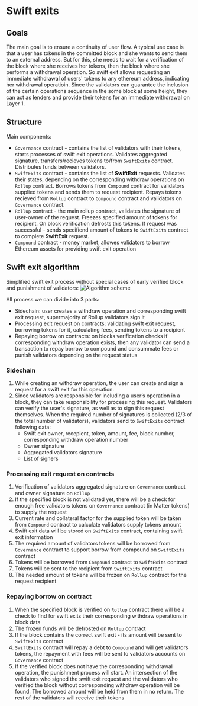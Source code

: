 # Swift exits

## Goals

The main goal is to ensure a continuity of user flow. A typical use case is that a user has tokens in the committed block and she wants to send them to an external address. But for this, she needs to wait for a verification of the block where she receives her tokens, then the block where she performs a withdrawal operation. So swift exit allows requesting an immediate withdrawal of users' tokens to any ethereum address, indicating her withdrawal operatioin. Since the validators can guarantee the inclusion of the certain operations sequence in the some block at some height, they can act as lenders and provide their tokens for an immediate withdrawal on Layer 1.

## Structure

Main components:
- `Governance` contract - contains the list of validators with their tokens, starts processes of swift exit operations. Validates aggregated signature, transfers/recieves tokens to/from `SwiftExits` contract. Distributes funds between validators.
- `SwiftExits` contract - contains the list of **SwiftExit** requests. Validates their states, depending on the corresponding withdraw operations on `Rollup` contract. Borrows tokens from `Compound` contract for validators supplied tokens and sends them to request recipient. Repays tokens recieved from `Rollup` contract to `Compound` contract and validators on `Governance` contract.
- `Rollup` contract - the main rollup contract, validates the signature of user-owner of the request. Freezes specified amount of tokens for recipient. On block verification defrosts this tokens. If request was successful - sends specifiend amount of tokens to `SwiftExits` contract to complete **SwiftExit** request.
- `Compound` contract - money market, allowes validators to borrow Ethereum assets for providing swift exit operation

## Swift exit algorithm

Simplified swift exit process without special cases of early verified block and punishment of validators:
![Algorithm scheme](https://i.imgur.com/6nHBY2f.png)

All process we can divide into 3 parts:
- Sidechain: user creates a withdraw operation and corresponding swift exit request, supermajority of Rollup validators sign it
- Processing exit request on contracts: validating swift exit request, borrowing tokens for it, calculating fees, sending tokens to a recipient
- Repaying borrow on contracts: on blocks verification checks if corresponding withdraw operation exists, then any validator can send a transaction to repay borrow to compound and consummate fees or punish validators depending on the request status

### Sidechain

1. While creating an withdraw operation, the user can create and sign a request for a swift exit for this operation.
2. Since validators are responsible for including a user’s operation in a block, they can take responsibility for processing this request. Validators can verify the user's signature, as well as to sign this request themselves. When the required number of signatures is collected (2/3 of the total number of validators), validators send to `SwiftExits` contract following data:
   - Swift exit owner, recepient, token, amount, fee, block number, corresponding withdraw operation number
   - Owner signature
   - Aggregated validators signature
   - List of signers

### Processing exit request on contracts

1. Verification of validators aggregated signature on `Governance` contract and owner signature on `Rollup` 
2. If the specified block is not validated yet, there will be a check for enough free validators tokens on `Governance` contract (in Matter tokens) to supply the request
3. Current rate and collateral factor for the supplied token will be taken from `Compound` contract to calculate validators supply tokens amount
4. Swift exit data will be stored on `SwiftExits` contract, containing swift exit information
5. The required amount of validators tokens will be borrowed from `Governance` contract to support borrow from compound on `SwiftExits` contract
6. Tokens will be borrowed from `Compound` contract to `SwiftExits` contract
7. Tokens will be sent to the recipient from `SwiftExits` contract
8. The needed amount of tokens will be frozen on `Rollup` contract for the request recipient

### Repaying borrow on contract

1. When the specified block is verified on `Rollup` contract there will be a check to find for swift exits their corresponding withdraw operations in block data
2. The frozen funds will be defrosted on `Rollup` contract
3. If the block contains the correct swift exit - its amount will be sent to `SwiftExits` contract
4. `SwiftExits` contract will repay a debt to `Compound` and will get validators tokens, the repayment with fees will be sent to validators accounts on `Governance` contract
5. If the verified block does not have the corresponding withdrawal operation, the punishment process will start. An intersection of the validators who signed the swift exit request and the validators who verified the block without corresponding withdraw operation will be found. The borrowed amount will be held from them in no return. The rest of the validators will receive their tokens

<!-- Full swift exit process without special cases of early verified block and punishment of validators. Contains complete inner contracts logic:
[Algorithm scheme](https://i.imgur.com/5UDLLGi.png) -->

<!-- ## Contract creation

The `SwiftExitsEther` and `SwiftExitsErc20` contract constructors include the creation of the `SwiftExitsInternal` contract.
To create a contract, you must specify:
- token contract address (`address(0)` in case of *Ether*)
- contract management address
- address of `Rollup` contract
- address of `BlsVerifier` contract
- address of the contract `owner`

When creating a contract, a token is checked in Governance contract.
Also, the last verified block will be received from `Rollup` contract.

The governor of Governance contract will need to specify the address of the created `SwiftExitsInternal` contract in the `Rollup` contract by calling the `addSwiftExits(tokenId, lendingAddress)` method.

## Validators' deposit

Validators can supply their *Ether* account directly by calling the `supply(to)` method of `SwiftExitsEther` contract with the value of the desired deposit in *Ether*.
To supply the account in *ERC-20* tokens, it is necessary to call the `supply(amount, to)` method on the corresponding `SwiftExitsErc20` contract.  Value of *Ether* is specified in the transactions' value option field.
The *to* field exists so that the user can supply to the account of another user if desired.

When these methods are executed, the internal method `supplyInternal(amount, to)` of `SwiftExitsInternal` contract, will be called. In this case, *ERC-20* tokens will be received on the contract through the `transferIn(amount)` method.

Next, corresponding records will be created in the mapping of the `SwiftExitsInternal` contract, reflecting the funds supplied to the user's account (by his ethereum address), as well as an increase in the funds available for lending.

## Validators' balance

The validator can find out the balance of his account from the validators' supplies mapping at any time, indicating his ethereum address as a key.

## Validators' funds withdrawal

The validator can call `requestWithdraw(amount, to)` method to withdraw his funds from his lending account (the validator MUST own this account and have enough funds on it).

In the case of a sufficient amount of non-borrowed funds on the contract, an immediate withdrawal of funds will occur.

Otherwise, a request for a deferred withdrawal of funds will be created.

### Immediate withdrawal

On `SwiftExitsInternal` contract, changes will occur: the change in the user's balance and the amount of funds available for the borrowing will decrease. If the user withdraws the full amount, then his account will be deleted.

### Deferred withdrawal

The available amount of funds will be withdrawn, for a gradual automatic withdrawal of the remaining, a `DefferedWithdrawOrder` will be created. Each time the available funds will be increased, all `DefferedWithdrawOrder`s will spend these funds until all of them are fulfilled.

## Swift exit request

The user can create and sign a request for a swift exit for his withdraw operation. Validators can verify the user's signature, as well as to sign this request themselves. When the required number of signatures is collected (2/3 of the total number of validators), they are aggregated and validated on the contract.

After that, on `Rollup` contract specified recipient balance will be reduced by the operation amount. So after validating the block with this operation, the total amount for it is equal to 0.

Depending on the amount of free funds on the `SwiftExitsInternal` contract, there will be created an Immediate exit request or Deffered exit request.

Thus, the user will borrow the free funds of validators. This debt will be repaid automatically when verification of the specified `Rollup` block containing the operation occurs. The full amount of this operation will be sent from `Rollup` contract to `SwiftExitsInternal` contract to cover costs and accrue validators fees.

### Immediate exit

If there is a sufficient amount of free funds, then an `immediateExit` metod will be called, otherwise a swift exit request (`SwiftExitOrder`) will be created.

`SwiftExitOrder` is tied to the corresponding block and contains information about the amount of funds and a payment recepient.

### Deffered exit

The validator can fulfill `SwiftExitOrder` request by its identifier in the request block through the `supplyOrder(blockNumber, orderId, sendingAmount, validator)` method. Thus, the validator will supply the balance of his account and free contract funds, and as a result, the `immediateExit` method will be called, after which the record of this request will be deleted.

### Transfering process

In the `transferOut(amount, receiver)` method, the specified funds will be transferred from the contract to the specified withdraw destination address.

Fees for each validator and contract holder will be calculated. The fee will be credited upon verification of the specified `Rollup` block.

Also, a deduction of a specified amount of funds from available funds of creditors will occur.

Fees are calculated in the `getCurrentInterestRates()` method, which validators and users can call to determine the need for themselves to participate in the lending process.

## Swift exit fulfillment

Upon verification of the next `Rollup` block, its borrow orders will be deleted, fees charged, and borrowed funds released. This operation is performed from the `Rollup` contract by calling the `newVerifiedBlock (blockNumber)` method.

### Swift exit repayment

Funds will be transferred to the SwiftExits contract through the call of `repayBorrow(amount)` method from the Rollup contract. This call is supposed to be made during verification of the corresponding `Rollup` block. -->

<!-- ## Interest Rate calculations

Utilization ratio: 
`u = totalBorrowed / (totalSupply + totatBorrowed)`

Borrowing Interest Rate:
`BIR = MULTIPLIER * u + BASE_RATE`

Supply Interest Rate:
`SIR = BIR * u * (1 - SPREAD)`

Borrower fee:
`borrowerFee = bir * amount`

Validators fees:
`validatorsFees = borrowerFee * SIR`

Owner (Matter) fee:
`ownerFee = borrowerFee - validatorsFees`

Single validator fee:
`fee = validatorsFees * (validatorsSupplies[validatorId] / totalSupply)` -->

